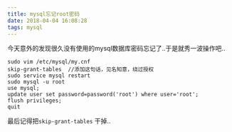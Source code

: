 ```yaml
---
title: mysql忘记root密码
date: 2018-04-04 16:08:28
tags: mysql
---
```

今天意外的发现很久没有使用的mysql数据库密码忘记了..于是就秀一波操作吧..

```
sudo vim /etc/mysql/my.cnf
skip-grant-tables  //添加这句话，见名知意，绕过授权
sudo service mysql restart
sudo mysql -u root
use mysql;
update user set password=password('root') where user='root'; 
flush privileges;
quit
```
最后记得把`skip-grant-tables` 干掉..

